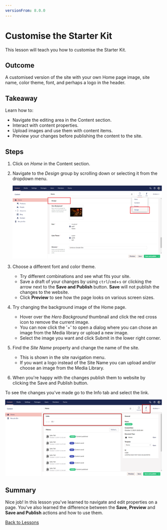 ```yaml
---
versionFrom: 8.0.0
---
```


# Customise the Starter Kit

This lesson will teach you how to customise the Starter Kit.

## Outcome

A customised version of the site with your own Home page image, site name, color theme, font, and perhaps a logo in the header.

## Takeaway

Learn how to:

* Navigate the editing area in the Content section.
* Interact with content properties.
* Upload images and use them with content items.
* Preview your changes before publishing the content to the site.

## Steps

1. Click on *Home* in the Content section.
2. Navigate to the *Design* group by scrolling down or selecting it from the dropdown menu.

    ![Home page Design Group](images/design-group.png)

3. Choose a different font and color theme.

    * Try different combinations and see what fits your site.
    * Save a draft of your changes by using `ctrl`/`cmd`+`s` or clicking the arrow next to the **Save and Publish** button. **Save** will not publish the changes to the website.
    * Click **Preview** to see how the page looks on various screen sizes.

4. Try changing the background image of the Home page.

    * Hover over the *Hero Background* thumbnail and click the red cross icon to remove the current image.
    * You can now click the '+' to open a dialog where you can chose an image from the Media library or upload a new image.
    * Select the image you want and click Submit in the lower right corner.

5. Find the *Site Name* property and change the name of the site.

    * This is shown in the site navigation menu.
    * If you want a logo instead of the Site Name you can upload and/or choose an image from the Media Library.

6. When you're happy with the changes publish them to website by clicking the Save and Publish button.

To see the changes you've made go to the Info tab and select the link.

![Link to page](images/link-to-page.png)

## Summary
Nice job! In this lesson you've learned to navigate and edit properties on a page. You've also learned the difference between the **Save**, **Preview** and **Save and Publish** actions and how to use them.

[Back to Lessons](../index.md)
